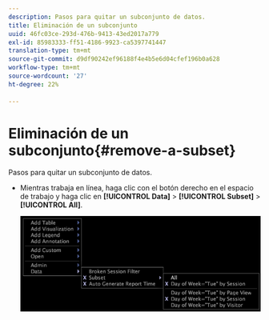```yaml
---
description: Pasos para quitar un subconjunto de datos.
title: Eliminación de un subconjunto
uuid: 46fc03ce-293d-476b-9413-43ed2017a779
exl-id: 85983333-ff51-4186-9923-ca5397741447
translation-type: tm+mt
source-git-commit: d9df90242ef96188f4e4b5e6d04cfef196b0a628
workflow-type: tm+mt
source-wordcount: '27'
ht-degree: 22%

---
```


# Eliminación de un subconjunto{#remove-a-subset}

Pasos para quitar un subconjunto de datos.

* Mientras trabaja en línea, haga clic con el botón derecho en el espacio de trabajo y haga clic en **[!UICONTROL Data]** > **[!UICONTROL Subset]** > **[!UICONTROL All]**.

   ![](assets/mnu_Subset_All.png)
